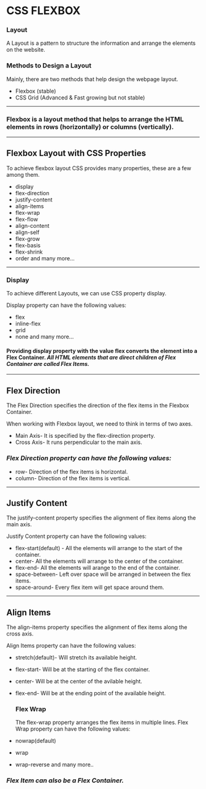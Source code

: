 # CSS FLEXBOX
### **Layout**
A Layout is a pattern to structure the information and arrange the elements on the website.

### **Methods to Design a Layout**
Mainly, there are two methods that help design the webpage layout.

- Flexbox (stable)
- CSS Grid (Advanced & Fast growing but not stable)
---
### Flexbox is a layout method that helps to arrange the HTML elements in rows (horizontally) or columns (vertically).
---
## **Flexbox Layout with CSS Properties**
To achieve flexbox layout CSS provides many properties, these are a few among them.

- display
- flex-direction
- justify-content
- align-items
- flex-wrap
- flex-flow
- align-content
- align-self
- flex-grow
- flex-basis
- flex-shrink
- order and many more...
---

### Display
To achieve different Layouts, we can use CSS property display.

Display property can have the following values:

- flex
- inline-flex
- grid
- none and many more...
#### Providing display property with the value flex converts the element into a Flex Container. ***All HTML elements that are direct children of Flex Container are called Flex Items.***
---
## Flex Direction
The Flex Direction specifies the direction of the flex items in the Flexbox Container.

When working with Flexbox layout, we need to think in terms of two axes.

- Main Axis- It is specified by the flex-direction property.
- Cross Axis- It runs perpendicular to the main axis.

### *Flex Direction property can have the following values:*

- row- Direction of the flex items is horizontal.
- column- Direction of the flex items is vertical.
---
## Justify Content
The justify-content property specifies the alignment of flex items along the main axis.

Justify Content property can have the following values:

- flex-start(default) - All the elements will arrange to the start of the container.
- center- All the elements will arrange to the center of the container.
- flex-end- All the elements will arange to the end of the container.
- space-between- Left over space will be arranged in between the flex items.
- space-around- Every flex item will get space around them.

----
## Align Items
The align-items property specifies the alignment of flex items along the cross axis.

Align Items property can have the following values:

- stretch(default)- Will stretch its available height.
- flex-start- Will be at the starting of the flex container.
- center- Will be at the center of the avilable height.
- flex-end- Will be at the ending point of the available height.

  ### Flex Wrap
  The flex-wrap property arranges the flex items in multiple lines.
  Flex Wrap property can have the following values:

- nowrap(default)
- wrap
- wrap-reverse and many more..
### _Flex Item can also be a Flex Container._

